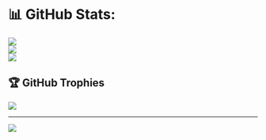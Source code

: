 
# 📊 GitHub Stats:
![](https://github-readme-stats.vercel.app/api?username=adityathute&theme=dark&hide_border=false&include_all_commits=true&count_private=true)<br/>
![](https://github-readme-streak-stats.herokuapp.com/?user=adityathute&theme=dark&hide_border=false)<br/>
![](https://github-readme-stats.vercel.app/api/top-langs/?username=adityathute&theme=dark&hide_border=false&include_all_commits=true&count_private=true&layout=compact)

## 🏆 GitHub Trophies
![](https://github-profile-trophy.vercel.app/?username=adityathute&theme=radical&no-frame=false&no-bg=true&margin-w=4)

---
[![](https://visitcount.itsvg.in/api?id=adityathute&label=Profile%20Views&color=12&icon=2&pretty=true)](https://visitcount.itsvg.in)
<!-- Proudly created with GPRM ( https://gprm.itsvg.in ) -->
